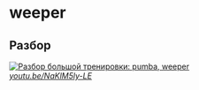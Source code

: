# weeper

## Разбор

[![Разбор большой тренировки: pumba, weeper](https://img.youtube.com/vi/NaKlM5ly-LE/mqdefault.jpg)](https://www.youtube.com/watch?v=NaKlM5ly-LE)  
*[youtu.be/NaKlM5ly-LE](https://www.youtube.com/watch?v=NaKlM5ly-LE)*
